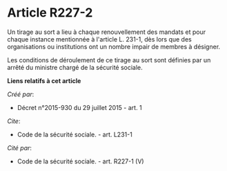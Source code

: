 # Article R227-2

Un tirage au sort a lieu à chaque renouvellement des mandats et pour chaque instance mentionnée à l'article L. 231-1, dès
lors que des organisations ou institutions ont un nombre impair de membres à désigner. 

Les conditions de déroulement de ce tirage au sort sont définies par un arrêté du ministre chargé de la sécurité sociale.

**Liens relatifs à cet article**

_Créé par_:

  - Décret n°2015-930 du 29 juillet 2015 - art. 1

_Cite_:

  - Code de la sécurité sociale. - art. L231-1

_Cité par_:

  - Code de la sécurité sociale. - art. R227-1 (V)
